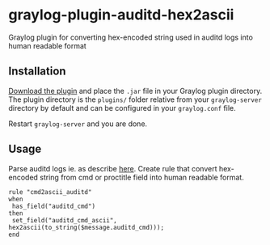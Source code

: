 # graylog-plugin-auditd-hex2ascii
Graylog plugin for converting hex-encoded string used in auditd logs into human readable format

Installation
------------

[Download the plugin](https://github.com/winnie22/graylog-plugin-auditd-hex2ascii/releases)
and place the `.jar` file in your Graylog plugin directory. The plugin directory
is the `plugins/` folder relative from your `graylog-server` directory by default
and can be configured in your `graylog.conf` file.

Restart `graylog-server` and you are done.

Usage
-----
Parse auditd logs ie. as describe [here](https://www.graylog.org/post/back-to-basics-working-with-linux-audit-daemon-log-file).
Create rule that convert hex-encoded string from cmd or proctitle field into human readable format.

```
rule "cmd2ascii_auditd"
when
 has_field("auditd_cmd")
then
 set_field("auditd_cmd_ascii", hex2ascii(to_string($message.auditd_cmd)));
end
```

